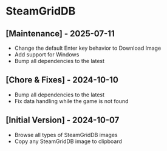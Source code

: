 # SteamGridDB

## [Maintenance] - 2025-07-11

- Change the default Enter key behavior to Download Image
- Add support for Windows
- Bump all dependencies to the latest

## [Chore & Fixes] - 2024-10-10

- Bump all dependencies to the latest
- Fix data handling while the game is not found

## [Initial Version] - 2024-10-07

- Browse all types of SteamGridDB images
- Copy any SteamGridDB image to clipboard
